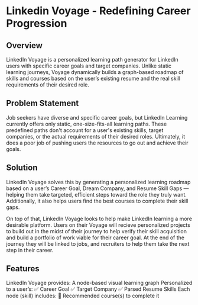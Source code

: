 # Linkedin Voyage - Redefining Career Progression

## Overview
LinkedIn Voyage is a personalized learning path generator for LinkedIn users with specific career goals and target companies. Unlike static learning journeys, Voyage dynamically builds a graph-based roadmap of skills and courses based on the user’s existing resume and the real skill requirements of their desired role.

## Problem Statement
Job seekers have diverse and specific career goals, but LinkedIn Learning currently offers only static, one-size-fits-all learning paths. These predefined paths don't account for a user's existing skills, target companies, or the actual requirements of their desired roles. Ultimately, it does a poor job of pushing users the resources to go out and achieve their goals.

## Solution 

LinkedIn Voyage solves this by generating a personalized learning roadmap based on a user’s Career Goal, Dream Company, and Resume Skill Gaps — helping them take targeted, efficient steps toward the role they truly want. Additionally, it also helps users find the best courses to complete their skill gaps. 

On top of that, LinkedIn Voyage looks to help make LinkedIn learning a more desirable platform. Users on their Voyage will recieve personalized projects to build out in the midst of their journey to help verify their skill acquisition and build a portfolio of work viable for their career goal. At the end of the journey they will be linked to jobs, and recruiters to help them take the next step in their career. 

## Features

LinkedIn Voyage provides:
A node-based visual learning graph
Personalized to a user’s:
✅ Career Goal
✅ Target Company
✅ Parsed Resume Skills
Each node (skill) includes:
📘 Recommended course(s) to complete it
